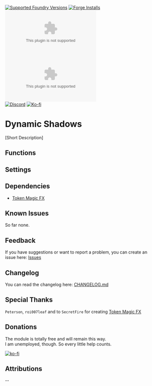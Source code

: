 [![Supported Foundry Versions](https://img.shields.io/endpoint?url=https://foundryshields.com/version?url=https://github.com/paulo-roger/dynamic-shadows/releases/latest/download/module.json)](https://foundryvtt.com/packages/dynamic-shadows) [![Forge Installs](https://img.shields.io/badge/dynamic/json?label=Forge%20Installs&query=package.installs&suffix=%25&url=https%3A%2F%2Fforge-vtt.com%2Fapi%2Fbazaar%2Fpackage%2Fdynamic-shadows&colorB=0374b5)](https://forge-vtt.com/bazaar#sort=updated&package=dynamic-shadows)  
[![Latest Downloads](https://img.shields.io/github/downloads/paulo-roger/dynamic-shadows/latest/module.zip?color=blue&label=latest%20downloads)](https://github.com/paulo-roger/dynamic-shadows/releases/latest) [![Total Downloads](https://img.shields.io/github/downloads/paulo-roger/dynamic-shadows/module.zip?color=blue&label=total%20downloads)](https://github.com/paulo-roger/dynamic-shadows/releases)  
[![Discord](https://dcbadge.vercel.app/api/shield/219289132235489280?style=flat)](https://discord.gg) [![Ko-fi](https://img.shields.io/badge/Ko--fi-winterwulf-0374b5?logo=kofi)](https://ko-fi.com/winterwulf)

# Dynamic Shadows

[Short Description]

## Functions

## Settings

## Dependencies
- [Token Magic FX](https://foundryvtt.com/packages/tokenmagic)

## Known Issues
So far none.

## Feedback
If you have suggestions or want to report a problem, you can create an issue here: [Issues](../../issues)

## Changelog
You can read the changelog here: [CHANGELOG.md](/CHANGELOG.md)

## Special Thanks
`Peterson`, `roi007leaf` and to `SecretFire` for creating [Token Magic FX](https://foundryvtt.com/packages/tokenmagic)

## Donations
The module is totally free and will remain this way.  
I am unemployed, though. So every little help counts.

[![ko-fi](https://ko-fi.com/img/githubbutton_sm.svg)](https://ko-fi.com/winterwulf)

## Attributions
--
